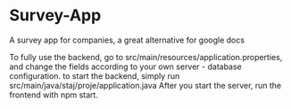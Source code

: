 # Survey-App
A survey app for companies, a great alternative for google docs

To fully use the backend, go to src/main/resources/application.properties, and change the fields according to your own server - database configuration.
to start the backend, simply run src/main/java/staj/proje/application.java
After you start the server, run the frontend with npm start.
